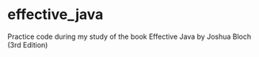 # effective_java
Practice code during my study of the book Effective Java by Joshua Bloch (3rd Edition)
